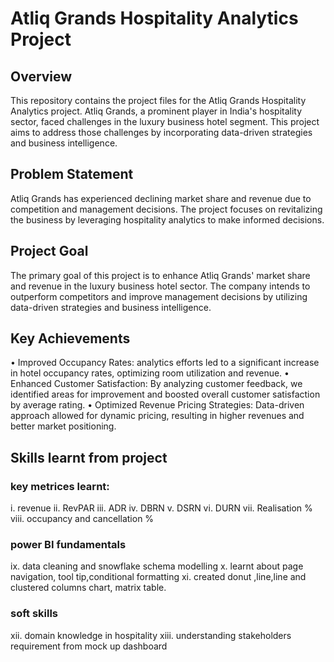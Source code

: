 # Atliq Grands Hospitality Analytics Project

## Overview
This repository contains the project files for the Atliq Grands Hospitality Analytics project. Atliq Grands, a prominent player in India's hospitality sector, faced challenges in the luxury business hotel segment. This project aims to address those challenges by incorporating data-driven strategies and business intelligence.

## Problem Statement
Atliq Grands has experienced declining market share and revenue due to competition and management decisions. The project focuses on revitalizing the business by leveraging hospitality analytics to make informed decisions.

## Project Goal
The primary goal of this project is to enhance Atliq Grands' market share and revenue in the luxury business hotel sector. The company intends to outperform competitors and improve management decisions by utilizing data-driven strategies and business intelligence.

## Key Achievements
•	Improved Occupancy Rates: analytics efforts led to a significant increase in hotel occupancy rates, optimizing room utilization and revenue.
•	Enhanced Customer Satisfaction: By analyzing customer feedback, we identified areas for improvement and boosted overall customer satisfaction by average rating.
•	Optimized Revenue Pricing Strategies: Data-driven approach allowed for dynamic pricing, resulting in higher revenues and better market positioning.

## Skills learnt from project

### key metrices learnt:
i.	revenue
ii.	RevPAR
iii.	ADR
iv.	DBRN
v.	DSRN
vi.	DURN
vii.	Realisation %
viii.	occupancy and cancellation %

### power BI fundamentals
ix.	data cleaning and snowflake schema modelling
x.	learnt about page navigation, tool tip,conditional formatting
xi.	created donut ,line,line and clustered columns chart, matrix table.

### soft skills
xii.	domain knowledge in hospitality
xiii.	understanding stakeholders requirement from mock up dashboard


